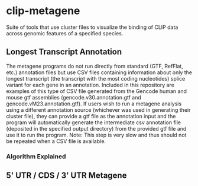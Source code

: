 # clip-metagene
Suite of tools that use cluster files to visualize the binding of CLIP data across genomic features of a specified species.

## Longest Transcript Annotation
The metagene programs do not run directly from standard (GTF, RefFlat, etc.) annotation files but use CSV files containing information about only the longest transcript (the transcript with the most coding nucleotides) splice variant for each gene in an annotation. Included in this repository are examples of this type of CSV file generated from the Gencode human and mouse gtf assemblies (gencode.v30.annotation.gtf and gencode.vM23.annotation.gtf). If users wish to run a metagene analysis using a different annotation source (whichever was used in generating their cluster file), they can provide a gtf file as the annotation input and the program will automatically generate the intermediate csv annotation file (deposited in the specified output directory) from the provided gtf file and use it to run the program. Note: This step is very slow and thus should not be repeated when a CSV file is available.
### Algorithm Explained

## 5' UTR / CDS / 3' UTR Metagene
